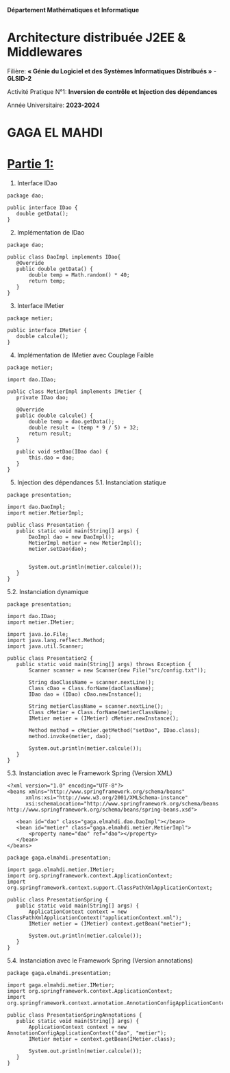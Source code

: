 **Département Mathématiques et Informatique**


# Architecture distribuée J2EE & Middlewares

Filière: **« Génie du Logiciel et des Systèmes Informatiques Distribués »** - **GLSID-2**

Activité Pratique N°1: **Inversion de contrôle et Injection des dépendances**

Année Universitaire: **2023-2024**

# GAGA EL MAHDI


# <span style="text-decoration:underline;">Partie 1:</span>



1. Interface IDao

```
package dao;

public interface IDao {
   double getData();
}
```



2. Implémentation de IDao

```
package dao;

public class DaoImpl implements IDao{
   @Override
   public double getData() {
       double temp = Math.random() * 40;
       return temp;
   }
}
```



3. Interface IMetier

```
package metier;

public interface IMetier {
   double calcule();
}
```



4. Implémentation de IMetier avec Couplage Faible

```
package metier;

import dao.IDao;

public class MetierImpl implements IMetier {
   private IDao dao;

   @Override
   public double calcule() {
       double temp = dao.getData();
       double result = (temp * 9 / 5) + 32;
       return result;
   }

   public void setDao(IDao dao) {
       this.dao = dao;
   }
}
```



5. Injection des dépendances
5.1. Instanciation statique

```
package presentation;

import dao.DaoImpl;
import metier.MetierImpl;

public class Presentation {
   public static void main(String[] args) {
       DaoImpl dao = new DaoImpl();
       MetierImpl metier = new MetierImpl();
       metier.setDao(dao);


       System.out.println(metier.calcule());
   }
}
```


5.2. Instanciation dynamique

```
package presentation;

import dao.IDao;
import metier.IMetier;

import java.io.File;
import java.lang.reflect.Method;
import java.util.Scanner;

public class Presentation2 {
   public static void main(String[] args) throws Exception {
       Scanner scanner = new Scanner(new File("src/config.txt"));

       String daoClassName = scanner.nextLine();
       Class cDao = Class.forName(daoClassName);
       IDao dao = (IDao) cDao.newInstance();

       String metierClassName = scanner.nextLine();
       Class cMetier = Class.forName(metierClassName);
       IMetier metier = (IMetier) cMetier.newInstance();

       Method method = cMetier.getMethod("setDao", IDao.class);
       method.invoke(metier, dao);

       System.out.println(metier.calcule());
   }
}
```


5.3. Instanciation avec le Framework Spring (Version XML)

```
<?xml version="1.0" encoding="UTF-8"?>
<beans xmlns="http://www.springframework.org/schema/beans"
      xmlns:xsi="http://www.w3.org/2001/XMLSchema-instance"
      xsi:schemaLocation="http://www.springframework.org/schema/beans http://www.springframework.org/schema/beans/spring-beans.xsd">

   <bean id="dao" class="gaga.elmahdi.dao.DaoImpl"></bean>
   <bean id="metier" class="gaga.elmahdi.metier.MetierImpl">
       <property name="dao" ref="dao"></property>
   </bean>
</beans>

package gaga.elmahdi.presentation;

import gaga.elmahdi.metier.IMetier;
import org.springframework.context.ApplicationContext;
import org.springframework.context.support.ClassPathXmlApplicationContext;

public class PresentationSpring {
   public static void main(String[] args) {
       ApplicationContext context = new ClassPathXmlApplicationContext("applicationContext.xml");
       IMetier metier = (IMetier) context.getBean("metier");

       System.out.println(metier.calcule());
   }
}
```


5.4. Instanciation avec le Framework Spring (Version annotations)

```
package gaga.elmahdi.presentation;

import gaga.elmahdi.metier.IMetier;
import org.springframework.context.ApplicationContext;
import org.springframework.context.annotation.AnnotationConfigApplicationContext;

public class PresentationSpringAnnotations {
   public static void main(String[] args) {
       ApplicationContext context = new AnnotationConfigApplicationContext("dao", "metier");
       IMetier metier = context.getBean(IMetier.class);

       System.out.println(metier.calcule());
   }
}
```
